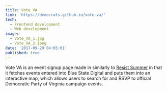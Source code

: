 ```yaml
---
title: Vote VA
link: 'https://democrats.github.io/vote-va/'
tech:
  - Frontend development
  - Web development
image:
  - Vote_VA_1.jpg
  - Vote_VA_2.jpeg
date: '2017-09-29 04:05:01'
published: true
---
```

Vote VA is an event signup page made in similarly to [Resist Summer](http://edcupaioli.com/project/resistance-summer/) in that it fetches events entered into Blue State Digital and puts them into an interactive map, which allows users to search for and RSVP to official Democratic Party of Virginia campaign events.
